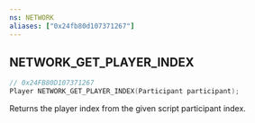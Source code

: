 ```yaml
---
ns: NETWORK
aliases: ["0x24fb80d107371267"]
---
```

## NETWORK_GET_PLAYER_INDEX

```c
// 0x24FB80D107371267
Player NETWORK_GET_PLAYER_INDEX(Participant participant);
```

Returns the player index from the given script participant index.

